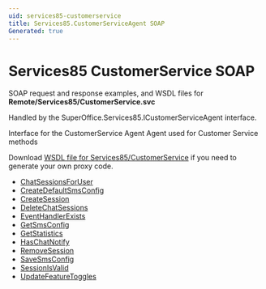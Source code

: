 ```yaml
---
uid: services85-customerservice
title: Services85.CustomerServiceAgent SOAP
Generated: true
---
```


# Services85 CustomerService SOAP

SOAP request and response examples, and WSDL files for **Remote/Services85/CustomerService.svc**

Handled by the <see cref="T:SuperOffice.Services85.ICustomerServiceAgent">SuperOffice.Services85.ICustomerServiceAgent</see> interface.

Interface for the CustomerService Agent
Agent used for Customer Service methods

Download [WSDL file for Services85/CustomerService](../Services85-CustomerService.md) if you need to generate your own proxy code.

* [ChatSessionsForUser](ChatSessionsForUser.md)
* [CreateDefaultSmsConfig](CreateDefaultSmsConfig.md)
* [CreateSession](CreateSession.md)
* [DeleteChatSessions](DeleteChatSessions.md)
* [EventHandlerExists](EventHandlerExists.md)
* [GetSmsConfig](GetSmsConfig.md)
* [GetStatistics](GetStatistics.md)
* [HasChatNotify](HasChatNotify.md)
* [RemoveSession](RemoveSession.md)
* [SaveSmsConfig](SaveSmsConfig.md)
* [SessionIsValid](SessionIsValid.md)
* [UpdateFeatureToggles](UpdateFeatureToggles.md)
